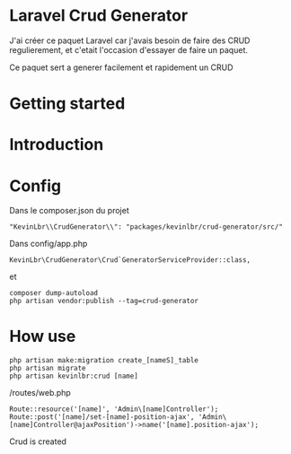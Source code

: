# Laravel Crud Generator
J'ai créer ce paquet Laravel car j'avais besoin de faire des CRUD regulierement, et c'etait l'occasion d'essayer de faire un paquet.

Ce paquet sert a generer facilement et rapidement un CRUD

# Getting started

# Introduction

# Config


Dans le composer.json du projet 
```
"KevinLbr\\CrudGenerator\\": "packages/kevinlbr/crud-generator/src/"
```

Dans config/app.php
```
KevinLbr\CrudGenerator\Crud`GeneratorServiceProvider::class,
```

et 
```
composer dump-autoload
php artisan vendor:publish --tag=crud-generator
```

# How use
```
php artisan make:migration create_[nameS]_table
php artisan migrate
php artisan kevinlbr:crud [name]
```

/routes/web.php

```
Route::resource('[name]', 'Admin\[name]Controller');
Route::post('[name]/set-[name]-position-ajax', 'Admin\[name]Controller@ajaxPosition')->name('[name].position-ajax');
```

Crud is created
